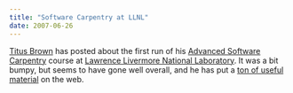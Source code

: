 ```yaml
---
title: "Software Carpentry at LLNL"
date: 2007-06-26
---
```

<a href="http://ivory.idyll.org/blog/">Titus Brown</a> has posted about the first run of his <a href="http://ivory.idyll.org/blog/jun-07/llnl-course-done.html">Advanced Software Carpentry</a> course at <a href="http://www.llnl.gov">Lawrence Livermore National Laboratory</a>.  It was a bit bumpy, but seems to have gone well overall, and he has put a <a href="http://ivory.idyll.org/articles/advanced-swc/">ton of useful material</a> on the web.

